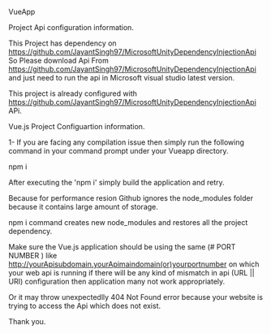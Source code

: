VueApp

Project Api configuration information.

This Project has dependency on https://github.com/JayantSingh97/MicrosoftUnityDependencyInjectionApi So Please download Api From 
https://github.com/JayantSingh97/MicrosoftUnityDependencyInjectionApi and just need to run the api in 
Microsoft visual studio latest version.

This project is already configured with https://github.com/JayantSingh97/MicrosoftUnityDependencyInjectionApi APi.

Vue.js Project Configuartion information.

1- If you are facing any compilation issue then simply run the following command in your command prompt under your Vueapp directory.

npm i

After executing the 'npm i' simply build the application and retry.

Because for performance resion Github ignores the node_modules folder because it contains large amount of storage.

npm i command creates new node_modules and restores all the project dependency.

Make sure the Vue.js application should be using the same (# PORT NUMBER ) like http://yourApisubdomain.yourApimaindomain(or)yourportnumber on which your web api is running if  there will be any kind of mismatch in api (URL || URI) configuration then application many not work appropriately.

Or it may throw unexpectedlly 404 Not Found error because your website is trying to access the Api which does not exist.


Thank you.
